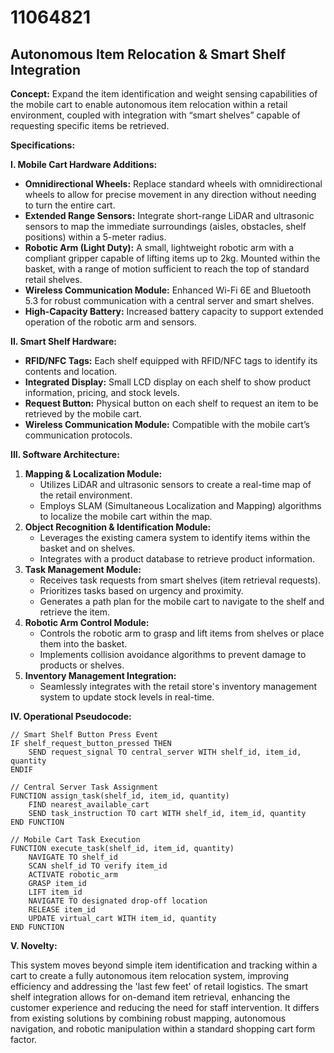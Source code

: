 # 11064821

## Autonomous Item Relocation & Smart Shelf Integration

**Concept:** Expand the item identification and weight sensing capabilities of the mobile cart to enable autonomous item relocation within a retail environment, coupled with integration with “smart shelves” capable of requesting specific items be retrieved.

**Specifications:**

**I. Mobile Cart Hardware Additions:**

*   **Omnidirectional Wheels:** Replace standard wheels with omnidirectional wheels to allow for precise movement in any direction without needing to turn the entire cart.
*   **Extended Range Sensors:** Integrate short-range LiDAR and ultrasonic sensors to map the immediate surroundings (aisles, obstacles, shelf positions) within a 5-meter radius.
*   **Robotic Arm (Light Duty):** A small, lightweight robotic arm with a compliant gripper capable of lifting items up to 2kg. Mounted within the basket, with a range of motion sufficient to reach the top of standard retail shelves.
*   **Wireless Communication Module:** Enhanced Wi-Fi 6E and Bluetooth 5.3 for robust communication with a central server and smart shelves.
*   **High-Capacity Battery:** Increased battery capacity to support extended operation of the robotic arm and sensors.

**II. Smart Shelf Hardware:**

*   **RFID/NFC Tags:** Each shelf equipped with RFID/NFC tags to identify its contents and location.
*   **Integrated Display:** Small LCD display on each shelf to show product information, pricing, and stock levels.
*   **Request Button:** Physical button on each shelf to request an item to be retrieved by the mobile cart.
*   **Wireless Communication Module:** Compatible with the mobile cart’s communication protocols.

**III. Software Architecture:**

1.  **Mapping & Localization Module:**
    *   Utilizes LiDAR and ultrasonic sensors to create a real-time map of the retail environment.
    *   Employs SLAM (Simultaneous Localization and Mapping) algorithms to localize the mobile cart within the map.
2.  **Object Recognition & Identification Module:**
    *   Leverages the existing camera system to identify items within the basket and on shelves.
    *   Integrates with a product database to retrieve product information.
3.  **Task Management Module:**
    *   Receives task requests from smart shelves (item retrieval requests).
    *   Prioritizes tasks based on urgency and proximity.
    *   Generates a path plan for the mobile cart to navigate to the shelf and retrieve the item.
4.  **Robotic Arm Control Module:**
    *   Controls the robotic arm to grasp and lift items from shelves or place them into the basket.
    *   Implements collision avoidance algorithms to prevent damage to products or shelves.
5.  **Inventory Management Integration:**
    *   Seamlessly integrates with the retail store's inventory management system to update stock levels in real-time.

**IV. Operational Pseudocode:**

```
// Smart Shelf Button Press Event
IF shelf_request_button_pressed THEN
    SEND request_signal TO central_server WITH shelf_id, item_id, quantity
ENDIF

// Central Server Task Assignment
FUNCTION assign_task(shelf_id, item_id, quantity)
    FIND nearest_available_cart
    SEND task_instruction TO cart WITH shelf_id, item_id, quantity
END FUNCTION

// Mobile Cart Task Execution
FUNCTION execute_task(shelf_id, item_id, quantity)
    NAVIGATE TO shelf_id
    SCAN shelf_id TO verify item_id
    ACTIVATE robotic_arm
    GRASP item_id
    LIFT item_id
    NAVIGATE TO designated drop-off location
    RELEASE item_id
    UPDATE virtual_cart WITH item_id, quantity
END FUNCTION
```

**V. Novelty:**

This system moves beyond simple item identification and tracking within a cart to create a fully autonomous item relocation system, improving efficiency and addressing the 'last few feet' of retail logistics. The smart shelf integration allows for on-demand item retrieval, enhancing the customer experience and reducing the need for staff intervention.  It differs from existing solutions by combining robust mapping, autonomous navigation, and robotic manipulation within a standard shopping cart form factor.